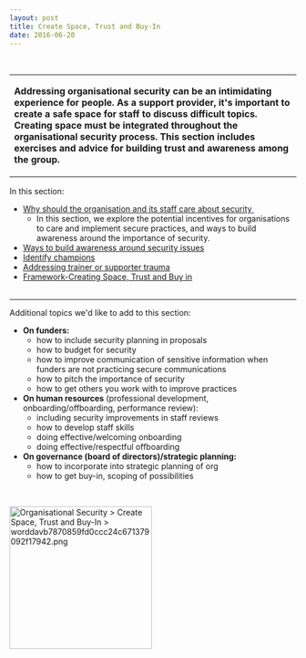```yaml
---
layout: post
title: Create Space, Trust and Buy-In
date: 2016-06-20
---
```


<body class="mceContentBody aui-theme-default wiki-content fullsize">
<p> </p> <div class="contentLayout2">
<div class="columnLayout two-equal" data-layout="two-equal">
<div class="cell normal" data-type="normal">
<div class="innerCell">
<table class="confluenceTable"><tbody><tr><td class="confluenceTd"><p><strong>Addressing organisational security can be an intimidating experience for people. As a support provider, it's important to create a safe space for staff to discuss difficult topics. Creating space must be integrated throughout the organisational security process. This section includes exercises and advice for building trust and awareness among the group.</strong></p></td></tr></tbody></table><p>In this section:</p><ul><li><span style="color: rgb(0,0,238);"><span style="text-decoration: underline;"><a class="confluence-link" data-base-url="https://orgsec.community" data-linked-resource-default-alias="Why should the organisation and its staff care about security" data-linked-resource-id="1015906" data-linked-resource-type="page" data-linked-resource-version="3" href="/display/OS/Why+should+the+organisation+and+its+staff+care+about+security">Why should the organisation and its staff care about security</a> </span></span><ul><li>In this section, we explore the potential incentives for organisations to care and implement secure practices, and ways to build awareness around the importance of security.</li></ul></li><li><span style="color: rgb(0,0,238);"><span style="text-decoration: underline;"><a class="confluence-link" data-base-url="https://orgsec.community" data-linked-resource-default-alias="Ways to build awareness around security issues" data-linked-resource-id="1015912" data-linked-resource-type="page" data-linked-resource-version="6" href="/display/OS/Ways+to+build+awareness+around+security+issues">Ways to build awareness around security issues</a></span></span></li><li><span style="color: rgb(0,0,238);"><span style="text-decoration: underline;"><a class="confluence-link" data-base-url="https://orgsec.community" data-linked-resource-default-alias="Identify champions" data-linked-resource-id="1015907" data-linked-resource-type="page" data-linked-resource-version="4" href="/display/OS/Identify+champions">Identify champions</a></span></span></li><li><span style="color: rgb(0,0,238);"><span style="text-decoration: underline;"><a class="confluence-link" data-base-url="https://orgsec.community" data-linked-resource-default-alias="Addressing trainer or supporter trauma" data-linked-resource-id="1015909" data-linked-resource-type="page" data-linked-resource-version="6" href="/display/OS/Addressing+trainer+or+supporter+trauma">Addressing trainer or supporter trauma</a><br/></span></span></li><li><span style="color: rgb(0,0,238);"><a class="confluence-link" data-base-url="https://orgsec.community" data-linked-resource-default-alias="Framework-Creating Space, Trust and Buy in" data-linked-resource-id="1015911" data-linked-resource-type="page" data-linked-resource-version="2" href="/display/OS/Framework-Creating+Space%2C+Trust+and+Buy+in">Framework-Creating Space, Trust and Buy in</a></span><br/><span style="color: rgb(0,0,238);"><br/></span></li></ul><hr/><p>Additional topics we'd like to add to this section:</p><ul><li><strong>On funders:</strong><br class="atl-forced-newline"/><ul><li>how to include security planning in proposals</li><li>how to budget for security</li><li>how to improve communication of sensitive information when funders are not practicing secure communications</li><li>how to pitch the importance of security</li><li>how to get others you work with to improve practices</li></ul></li><li><strong>On human resources</strong> (professional development, onboarding/offboarding, performance review):<ul><li>including security improvements in staff reviews</li><li>how to develop staff skills</li><li>doing effective/welcoming onboarding</li><li>doing effective/respectful offboarding</li></ul></li><li><strong>On governance (board of directors)/strategic planning:</strong><ul><li>how to incorporate into strategic planning of org</li><li>how to get buy-in, scoping of possibilities</li></ul></li></ul><p> </p></div>
</div>
<div class="cell normal" data-type="normal">
<div class="innerCell">
<p><img class="confluence-embedded-image confluence-thumbnail image-center" data-base-url="https://orgsec.community" data-image-height="700" data-image-src="/download/attachments/1015905/worddavb7870859fd0ccc24c671379092f17942.png?version=1&amp;modificationDate=1462366178000&amp;api=v2" data-image-width="700" data-linked-resource-container-id="1015905" data-linked-resource-container-version="4" data-linked-resource-content-type="image/png" data-linked-resource-default-alias="worddavb7870859fd0ccc24c671379092f17942.png" data-linked-resource-id="1015904" data-linked-resource-type="attachment" data-linked-resource-version="1" data-location="Organisational Security &gt; Create Space, Trust and Buy-In &gt; worddavb7870859fd0ccc24c671379092f17942.png" data-unresolved-comment-count="0" height="250" src="/download/thumbnails/1015905/worddavb7870859fd0ccc24c671379092f17942.png?version=1&amp;modificationDate=1462366178000&amp;api=v2" title="Organisational Security &gt; Create Space, Trust and Buy-In &gt; worddavb7870859fd0ccc24c671379092f17942.png"/></p></div>
</div>
</div>
</div>
<p> </p>
</body>